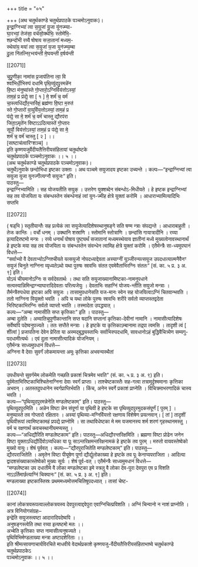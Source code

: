 +++
title = "०५"

+++
(अथ चतुर्थकाण्डे चतुर्थप्रपाठके पञ्चमोऽनुवाकः)।  
इ॒न्द्रा॒ग्निभ्या॑ त्वा स॒युजा॑ यु॒जा यु॑नज्म्या-  
घा॒रभ्यां॒ तेज॑सा॒ वर्च॑सो॒क्थेभिः॒ स्तोमे॑भि॒-  
श्छन्दो॑भी रय्यै षोषाय सजा॒तानां॑ मध्यम॒-  
स्थेया॑य॒ मया॑ त्वा स॒युजा॑ य॒जा युन॑ज्म्य॒म्बा  
दु॒ला नि॑तत्‍निर॒भ्‍रय॑न्ती मे॒घयन्ती व॒र्षय॑न्ती

[[2071]]

चुपु॒णीका॒ नामा॑स प्र॒जाप॑तिना त्वा॒ वि  
श्वा॑भिर्धी॒भिरुप॑ दधामि पृथि॒व्यु॑दपु॒रमन्ने॑न  
वि॒ष्टा म॑नुष्या॑स्ते गो॒प्तारो॒ऽग्निर्विय॑त्तोऽस्यां॒  
ताम॒हं प्र प्र॑द्ये॒ सा [ १ ] मे॒ शर्म॑ च॒ वर्म॑  
चा॒स्त्वधि॑द्यौर॒न्तरि॑क्षं॒ ब्रह्म॑णा वि॒ष्टा म॒रुत॑  
स्ते गो॒प्तारो॑ वा॒युर्विय॒त्तोऽस्यां॒ ताम॒हं प्र  
प॑द्ये॒ सा मे॒ शर्म॑ च॒ वर्म॑ चास्तु द्यौरप॑रा  
जिता॒ऽमृते॑न विष्टाऽऽदित्यास्ते॑ गो॒प्तारः  
सूर्यो॒ विय॑त्तोऽस्यां॒ ताम॒हं प्र प॑द्ये॒ सा मे॒  
शर्म॑ च॒ वर्म॑ चास्तु [ २ ] ।।  
[साष्टाच॑त्वारिꣳशञ्च] ।  
इति कृष्णयजुर्वेदीयतैत्तिरीयसंहितायां चतुर्थाष्टके  
चतुर्थप्रपाठके पञ्चमोऽनुवाकः ।। ५ ।।  
(अथ चतुर्थकाण्डे चतुर्थप्रपाठके पञ्चमोऽनुवाकः)।  
चतुर्थेऽनुवाके छन्दोभिधा इष्टका उक्ताः । अथ पञ्चमे सयुजादय इष्टका उच्यन्ते । कल्पः—“इन्द्राग्निभ्यां त्वा सयुजा युजा युनज्गीत्यग्नौ सयुजः” इति।  
पाठस्तु—  
इन्द्राग्निभ्यामिति । सह योजयतीति सयुक् । उत्तरेण युक्शब्देन संबन्धोऽ-मिधीयते । हे इष्टक इन्द्राग्निभ्यां सह तव योजयिता यः संबन्धस्तेन संबन्धेनाहं त्वां युन-ज्मीह क्षेत्रे युक्तां करोमि । आधाराभ्यामित्यादिभिः सप्तभि

[[2072]]

( षड्‍‍भि ) स्तृतीयान्तैः सह प्रत्येकं त्वा सयुजेत्यादिशेषस्थानुषङ्गे सति षण्म न्त्राः संपद्यन्ते । आधाराबाहुती । तेजः कान्तिः । वर्चो धनम् । उक्थानि शस्राणि । स्तोमानि स्तोत्राणि । छन्दांसि गायात्रादीनि । रय्या इत्यादिरष्टमो मन्त्रः । रय्ये धनार्थं पोषाय पुष्ट्यर्थं सजातानां मध्यमस्थेयाय ज्ञातीनां मध्ये मुख्यत्वेनावस्थानार्थं हे इष्टके मया सह तव योजयिता यः संबन्धस्तेन संवन्धेन त्वामिह क्षेत्रे युक्तां करोमि । एतैर्मन्त्रैः सा-ध्यमुपघानं विधत्ते—  
“सर्वाभ्यो वै देवताभ्योऽग्निश्चीयते यत्सयुजो नोपदध्याद्देवता अस्याग्नीं युञ्जीरन्यत्सयुज उपदधात्यात्मनैवैनꣳ सयुजं चिनुते नाग्निना व्यृध्यतेऽथो यथा पुरुषः स्रावभिः संतत एवमेवैताभिरग्निः संततः” [सं. का. ५ प्र. ३ अ. ९] इति।  
योऽयं चीयमानोऽग्निः स सर्वदेवतार्थः । तथा सति सयुजाख्यानामिष्टका-नामनुपधाने सत्यस्यान्निमिन्द्राग्न्याघारादिदेवताः परित्यजेयुः । देवताभिः सहाग्निं योजय-न्तीति सयुजो मन्त्राः । तैर्मन्त्रैरुपधेया इष्टका अपि सयुजः । तासामुपधानेसति यज-मानः स्वेन सह योजयित्वाऽग्निं चितवान्भवति । ततो नाग्‍निना वियुक्तो भवति । अपि च यथा लोके पुरुषः स्रावभिः शरीरे सर्वतो व्याप्तस्तद्वदेता भिरिष्टकाभिरग्‍निः सर्वतो व्याप्‍तो भवति । तस्मादेता उपद्ध्यात् ।  
कल्पः—“अम्बा नामासीति सप्त कृत्तिकाः” इति । पाठस्तु—  
अम्बा दुलेति । अम्वातिचुपुणीकान्तानि सप्त षदानि सप्तानां कृत्तिका-देवीनां नामानि । नामासीत्यादिशेषः सर्वेष्वपि पदेष्वनुपज्यते । ततः सप्तैते मन्त्राः । हे इष्टके या कृत्तिकाऽम्बानामा तद्र्पा त्वमसि । तादृशी त्वं [ शींत्वां ] प्रजापतिना देवेन प्रेरिता या अस्मद्‍बुद्ध्यस्ताभिः सर्वाभिरुपदधामि, सावधानोऽहं बुद्धिवैचित्र्येण सम्यगु-पदधामीत्यर्थः । एवं दुला नामासीत्यादिकं योजनियम् ।  
एतैर्मन्त्रः साध्यमुपधानं विधत्ते—  
अग्निना वै देवाः सुवर्गं लोकमायन्ता अमूः कृत्तिका अभवन्यस्थैतां

[[2073]]

उपधीयन्ते सुवर्गमेम लोकमेति गच्छति प्रकाशं चित्रमेव भवति” (सं. का. ५ प्र. ३ अ. ९) इति।  
पूर्वमेताभिरिष्टकाभिश्चितेनाग्निना देवाः स्वर्गं प्राप्ताः । ताश्चेष्टकास्तैः सह-गत्वा तत्रामूर्दृश्ममानाः कृत्तिका अभवन् । अतस्तदुपधानेन स्वर्गप्राप्तिर्भवति । किंच, अनेन स्वर्गे प्रकाशं प्राप्‍नेति । विचित्रमाभरणादिकं चास्य भवति ।  
कल्पः—“पृथिव्युदपुरमन्नेनेति मण्डलेष्टकाम्” इति। पाठस्तु—  
पृथिव्युदपुरमिति । अन्नेन विष्टा न्नेन संपूर्णा या पृथिवी हे इष्टके सा पृथिव्युदपुरमुदकसंपूर्णं [ पुरम् ] । मनुष्यास्ते तव गोप्तारो रक्षितारः । अस्यां पृथिव्या-मग्निर्वियत्तो रक्षणाय विशेषेण प्रयत्‍नवान्। [ तां ] तादृशीं पृथिवीरूपां त्वामिष्टकामहं प्रपद्ये प्राप्नोमि । सा तथाविधेष्टका मे मम यजमानस्य शर्म शरणं गृहस्थानमस्तु । वर्म च रक्षणार्थं कवचस्थानीयमप्यस्तु ।  
कल्पः—“अधिद्यौरिति मण्डलेष्टकाम” इति। पाठस्तु—अधिद्यौरन्तरिक्षमिति । ब्रह्मणा विष्टा प्रोढेन जनेन विष्टा युक्ताऽधिद्यौर्दिवोऽप्यधिका या पूः साऽन्तरिक्षमन्तरिक्षनामकं हे इष्टके तव पुरम् । मरुतो वायवस्तेष्वेको मुख्यो वायुः। शेषं पूर्ववत् । कल्पः—“द्यौरपुराजितेति मण्डलेष्टकाम्” इति। पाठस्तु—  
द्यौरपराजितेति । अमृतेन विष्टा पीयूषेण पूर्णा द्यौर्द्युलोकाख्या हे इष्टके तव पूः केनाप्यपराजिता । आदित्या द्वादशसंख्याकास्तेष्वेको मुख्यः सूर्यः । शेषं पूर्व-वत् । एतैर्मन्त्रैः साध्यमुमधानं विधत्ते—  
“मण्डलेष्टका उप दधातीमे वै लोका मण्डलेष्टका इमे स्त्रलु वै लोका देव-पुरा देवपुरा एव प्र विशति नाऽऽर्तिमार्छत्याग्निं चिक्यानः” [सं. का. ५ प्र. ३ अ. ९] इति।  
मण्डलाख्या इष्टकास्तिस्रः प्रथममध्यमोत्तमचितिषूपदध्यात् । तासां चेष्ट-

[[2074]]

कानां लोकत्रयरूपत्वाल्लोकत्रयस्य देवपुरत्वाद्दवेपुरा एवाग्निचित्प्रविशति । अग्निं चिन्वानो न नाशं प्राप्नोति । अत्र विनियोगसंग्रहः–  
इन्द्रेति सयुजस्त्वष्टा आदारादिपदेष्वपि ।  
अनुषङ्गस्त्वेति तथा रय्या इत्यष्टमो मतः ।।  
अभ्बेति कृत्तिकाः सप्त नामासीत्यनुषज्यते ।  
पृथिविभिर्मण्डलाख्या मन्त्रा अष्टादशेरिताः ।।  
इति श्रीमत्सायणाचार्यविरचिते माधवीये वेदार्थप्रकाशे कृष्णयजु-र्वेदीयतैत्तिरीयसंहिताभाष्ये चतुर्थकाण्डे चतुर्थप्रपाठकेऽ  
पञ्चमोऽनुवाकः ।। ५ ।।  
